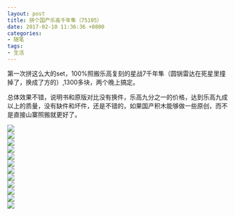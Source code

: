 ```yaml
---
layout: post
title: 拼个国产乐高千年隼（75105）
date: 2017-02-10 11:36:36 +0800
categories:
- 随笔
tags:
- 生活
---
```


第一次拼这么大的set，100%照搬乐高复刻的星战7千年隼（圆锅雷达在死星里撞掉了，换成了方的）,1300多块，两个晚上搞定。

总体效果不错，说明书和原版对比没有换件，乐高九分之一的价格，达到乐高九成以上的质量，没有缺件和坏件，还是不错的，如果国产积木能够做一些原创，而不是直接山寨照搬就更好了。

![](https://github.com/bh3nvn/bh3nvn.github.io/raw/master/image/2017/2017-02-10-01.jpg)     
![](https://github.com/bh3nvn/bh3nvn.github.io/raw/master/image/2017/2017-02-10-02.jpg)     
![](https://github.com/bh3nvn/bh3nvn.github.io/raw/master/image/2017/2017-02-10-03.jpg)     
![](https://github.com/bh3nvn/bh3nvn.github.io/raw/master/image/2017/2017-02-10-04.jpg)     
![](https://github.com/bh3nvn/bh3nvn.github.io/raw/master/image/2017/2017-02-10-05.jpg)     
![](https://github.com/bh3nvn/bh3nvn.github.io/raw/master/image/2017/2017-02-10-06.jpg)       
![](https://github.com/bh3nvn/bh3nvn.github.io/raw/master/image/2017/2017-02-10-07.jpg)     
![](https://github.com/bh3nvn/bh3nvn.github.io/raw/master/image/2017/2017-02-10-08.jpg)     
![](https://github.com/bh3nvn/bh3nvn.github.io/raw/master/image/2017/2017-02-10-09.jpg)     
![](https://github.com/bh3nvn/bh3nvn.github.io/raw/master/image/2017/2017-02-10-10.jpg)     
![](https://github.com/bh3nvn/bh3nvn.github.io/raw/master/image/2017/2017-02-10-11.jpg)     
![](https://github.com/bh3nvn/bh3nvn.github.io/raw/master/image/2017/2017-02-10-12.jpg)  
  
  	

